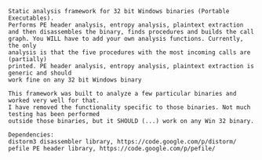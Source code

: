 
	Static analysis framework for 32 bit Windows binaries (Portable Executables).
    Performs PE header analysis, entropy analysis, plaintext extraction
    and then disassembles the binary, finds procedures and builds the call
    graph. You WILL have to add your own analysis functions. Currently, the only
    analysis is that the five procedures with the most incoming calls are (partially)
    printed. PE header analysis, entropy analysis, plaintext extraction is generic and should
    work fine on any 32 bit Windows binary

    This framework was built to analyze a few particular binaries and worked very well for that.
    I have removed the functionality specific to those binaries. Not much testing has been performed
    outside those binaries, but it SHOULD (...) work on any Win 32 binary.

    Dependencies:
    distorm3 disassembler library, https://code.google.com/p/distorm/
    pefile PE header library, https://code.google.com/p/pefile/